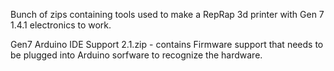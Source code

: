 Bunch of zips containing tools used to make a RepRap 3d printer with Gen 7 1.4.1 electronics to work.

Gen7 Arduino IDE Support 2.1.zip  - contains Firmware support that needs to be plugged into Arduino sorfware to recognize the hardware.
